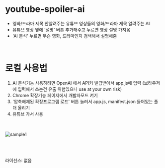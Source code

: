 
# youtube-spoiler-ai
- 영화/드라마 제목 안알려주는 유튜브 영상들의 영화/드라마 제목 알려주는 AI
- 유튜브 영상 옆에 '설명' 버튼 추가해주고 누르면 영상 설명 가져옴
- 'AI 분석' 누르면 무슨 영화, 드라마인지 검색해서 설명해줌
<br/><br/><br/>

# 로컬 사용법
1. AI 분석기능 사용하려면 OpenAI 에서 API키 발급받아서 app.js에 입력 (브라우저에 입력해서 쓰는건 유출 위험있으니 use at your own risk)
2. Chrome 확장기능 페이지에서 개발자모드 켜기
3. '압축해제된 확장프로그램 로드' 버튼 눌러서 app.js, manifest.json 들어있는 폴더 올리기 
4. 유튜브 가서 사용
<br/><br/><br/>

![sample1](https://github.com/user-attachments/assets/ca68624e-6864-4d1f-85b2-094862855f5b)

<br/><br/><br/>
라이선스: 없음


